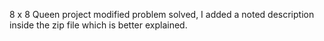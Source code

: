 8 x 8 Queen project modified problem solved, I added a noted description inside the zip file which is better explained.
